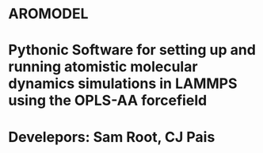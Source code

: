 # AROMODEL

# Pythonic Software for setting up and running atomistic molecular dynamics simulations in LAMMPS using the OPLS-AA forcefield
# Develepors: Sam Root, CJ Pais

